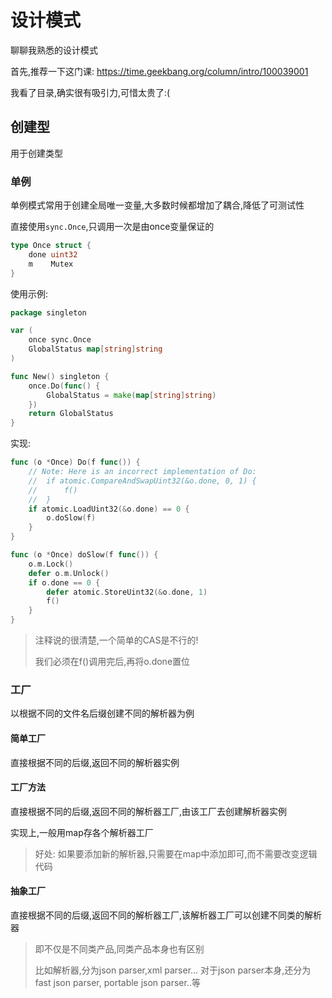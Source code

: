 # 设计模式

聊聊我熟悉的设计模式

首先,推荐一下这门课: https://time.geekbang.org/column/intro/100039001

我看了目录,确实很有吸引力,可惜太贵了:(

## 创建型

用于创建类型

### 单例

单例模式常用于创建全局唯一变量,大多数时候都增加了耦合,降低了可测试性

直接使用`sync.Once`,只调用一次是由once变量保证的

```go
type Once struct {
	done uint32
	m    Mutex
}
```

使用示例:

```go
package singleton

var (
    once sync.Once
    GlobalStatus map[string]string
)

func New() singleton {
	once.Do(func() {
		GlobalStatus = make(map[string]string)
	})
	return GlobalStatus
}
```

实现:

```go
func (o *Once) Do(f func()) {
	// Note: Here is an incorrect implementation of Do:
	//	if atomic.CompareAndSwapUint32(&o.done, 0, 1) {
	//		f()
	//	}
	if atomic.LoadUint32(&o.done) == 0 {
		o.doSlow(f)
	}
}

func (o *Once) doSlow(f func()) {
	o.m.Lock()
	defer o.m.Unlock()
	if o.done == 0 {
		defer atomic.StoreUint32(&o.done, 1)
		f()
	}
}
```

> 注释说的很清楚,一个简单的CAS是不行的!
>
> 我们必须在f()调用完后,再将o.done置位

> 

### 工厂

以根据不同的文件名后缀创建不同的解析器为例

#### 简单工厂

直接根据不同的后缀,返回不同的解析器实例

#### 工厂方法

直接根据不同的后缀,返回不同的解析器工厂,由该工厂去创建解析器实例

实现上,一般用map存各个解析器工厂

> 好处: 如果要添加新的解析器,只需要在map中添加即可,而不需要改变逻辑代码

#### 抽象工厂

直接根据不同的后缀,返回不同的解析器工厂,该解析器工厂可以创建不同类的解析器

> 即不仅是不同类产品,同类产品本身也有区别
>
> 比如解析器,分为json parser,xml parser... 对于json parser本身,还分为fast json parser, portable json parser..等

